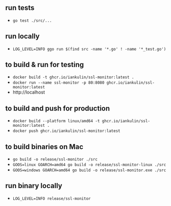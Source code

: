 ## run tests
- `go test ./src/...`

## run locally
- `LOG_LEVEL=INFO ggo run $(find src -name '*.go' ! -name '*_test.go')`

## to build & run for testing
- `docker build -t ghcr.io/iankulin/ssl-monitor:latest .`
- `docker run --name ssl-monitor -p 80:8080 ghcr.io/iankulin/ssl-monitor:latest`
- http://localhost

## to build and push for production
- `docker build --platform linux/amd64 -t ghcr.io/iankulin/ssl-monitor:latest .`
- `docker push ghcr.io/iankulin/ssl-monitor:latest`

## to build binaries on Mac
- `go build -o release/ssl-monitor ./src`
- `GOOS=linux GOARCH=amd64 go build -o release/ssl-monitor-linux ./src`
- `GOOS=windows GOARCH=amd64 go build -o release/ssl-monitor.exe ./src`

## run binary locally
- `LOG_LEVEL=INFO release/ssl-monitor`
